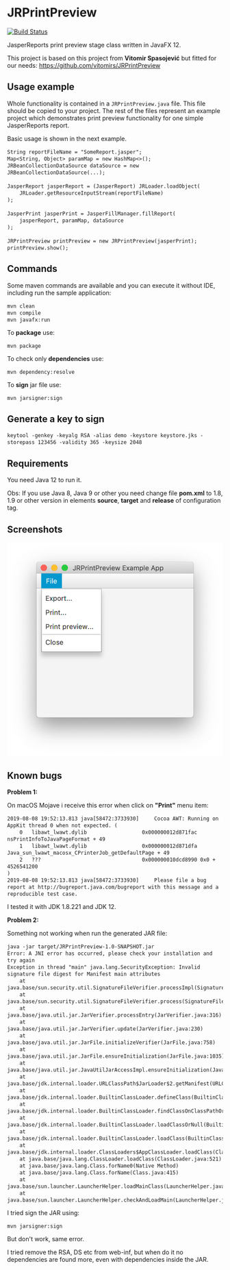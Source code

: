 # JRPrintPreview

[![Build Status](https://travis-ci.com/prsolucoes/jrprintpreview.svg?branch=master)](https://travis-ci.com/prsolucoes/jrprintpreview)  

JasperReports print preview stage class written in JavaFX 12.  

This project is based on this project from **Vitomir Spasojević** but fitted for our needs:
https://github.com/vitomirs/JRPrintPreview

## Usage example

Whole functionality is contained in a `JRPrintPreview.java` file. This file should be copied to your project. The rest of the files represent an example project which demonstrates print preview functionality for one simple JasperReports report.

Basic usage is shown in the next example.

```
String reportFileName = "SomeReport.jasper";
Map<String, Object> paramMap = new HashMap<>();
JRBeanCollectionDataSource dataSource = new JRBeanCollectionDataSource(...);

JasperReport jasperReport = (JasperReport) JRLoader.loadObject(
	JRLoader.getResourceInputStream(reportFileName)
);

JasperPrint jasperPrint = JasperFillManager.fillReport(
	jasperReport, paramMap, dataSource
);

JRPrintPreview printPreview = new JRPrintPreview(jasperPrint);
printPreview.show();
```

## Commands

Some maven commands are available and you can execute it without IDE, including run the sample application:  

```
mvn clean
mvn compile
mvn javafx:run
```

To **package** use:

```
mvn package
```

To check only **dependencies** use:

```
mvn dependency:resolve
```

To **sign** jar file use:

```
mvn jarsigner:sign
```

## Generate a key to sign

```
keytool -genkey -keyalg RSA -alias demo -keystore keystore.jks -storepass 123456 -validity 365 -keysize 2048
```

## Requirements

You need Java 12 to run it.  

Obs: If you use Java 8, Java 9 or other you need change file **pom.xml** to 1.8, 1.9 or other version in elements **source**, **target** and **release** of configuration tag.  

## Screenshots

![](extras/screenshots/ss01.png)  


## Known bugs

**Problem 1:**

On macOS Mojave i receive this error when click on **"Print"** menu item:

```
2019-08-08 19:52:13.813 java[58472:3733930] 	Cocoa AWT: Running on AppKit thread 0 when not expected. (
	0   libawt_lwawt.dylib                  0x000000012d871fac nsPrintInfoToJavaPageFormat + 49
	1   libawt_lwawt.dylib                  0x000000012d871dfa Java_sun_lwawt_macosx_CPrinterJob_getDefaultPage + 49
	2   ???                                 0x000000010dcd8990 0x0 + 4526541200
)
2019-08-08 19:52:13.813 java[58472:3733930] 	Please file a bug report at http://bugreport.java.com/bugreport with this message and a reproducible test case.
```

I tested it with JDK 1.8.221 and JDK 12.

**Problem 2:**  

Something not working when run the generated JAR file:  

```
java -jar target/JRPrintPreview-1.0-SNAPSHOT.jar 
Error: A JNI error has occurred, please check your installation and try again
Exception in thread "main" java.lang.SecurityException: Invalid signature file digest for Manifest main attributes
	at java.base/sun.security.util.SignatureFileVerifier.processImpl(SignatureFileVerifier.java:336)
	at java.base/sun.security.util.SignatureFileVerifier.process(SignatureFileVerifier.java:269)
	at java.base/java.util.jar.JarVerifier.processEntry(JarVerifier.java:316)
	at java.base/java.util.jar.JarVerifier.update(JarVerifier.java:230)
	at java.base/java.util.jar.JarFile.initializeVerifier(JarFile.java:758)
	at java.base/java.util.jar.JarFile.ensureInitialization(JarFile.java:1035)
	at java.base/java.util.jar.JavaUtilJarAccessImpl.ensureInitialization(JavaUtilJarAccessImpl.java:69)
	at java.base/jdk.internal.loader.URLClassPath$JarLoader$2.getManifest(URLClassPath.java:870)
	at java.base/jdk.internal.loader.BuiltinClassLoader.defineClass(BuiltinClassLoader.java:788)
	at java.base/jdk.internal.loader.BuiltinClassLoader.findClassOnClassPathOrNull(BuiltinClassLoader.java:700)
	at java.base/jdk.internal.loader.BuiltinClassLoader.loadClassOrNull(BuiltinClassLoader.java:623)
	at java.base/jdk.internal.loader.BuiltinClassLoader.loadClass(BuiltinClassLoader.java:581)
	at java.base/jdk.internal.loader.ClassLoaders$AppClassLoader.loadClass(ClassLoaders.java:178)
	at java.base/java.lang.ClassLoader.loadClass(ClassLoader.java:521)
	at java.base/java.lang.Class.forName0(Native Method)
	at java.base/java.lang.Class.forName(Class.java:415)
	at java.base/sun.launcher.LauncherHelper.loadMainClass(LauncherHelper.java:760)
	at java.base/sun.launcher.LauncherHelper.checkAndLoadMain(LauncherHelper.java:655)
``` 

I tried sign the JAR using:

```
mvn jarsigner:sign
```

But don't work, same error. 

I tried remove the RSA, DS etc from web-inf, but when do it no dependencies are found more, even with dependencies inside the JAR.
